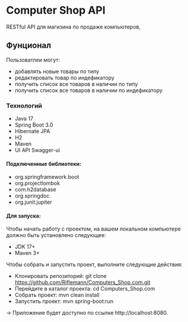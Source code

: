 # Computer Shop API
RESTful API для магизина по продаже компьютеров,

## Фунционал
Пользоватлеи могут:
* добавлять новые товары по типу
* редактировать товар по индефикатору
* получить список все товаров в наличии по типу
* получить список все товаров в наличии по индефикатору

### Технологий
* Java 17
* Spring Boot 3.0
* Hibernate JPA
* H2
* Maven
* UI API Swagger-ui

#### Подключенные библиотеки:
+ org.springframework.boot
+ org.projectlombok
+ com.h2database
+ org.springdoc
+ org.junit.jupiter

#### Для запуска:
Чтобы начать работу с проектом, на вашем локальном компьютере должно быть установлено следующее:
+ JDK 17+
+ Maven 3+

Чтобы собрать и запустить проект, выполните следующие действия:

+ Клонировать репозиторий: git clone https://github.com/Riflemann/Computers_Shop.com.git
+ Перейдите в каталог проекта: cd Computers_Shop.com
+ Собрать проект: mvn clean install
+ Запустить проект: mvn spring-boot:run


-> Приложение будет доступно по ссылке http://localhost:8080.


